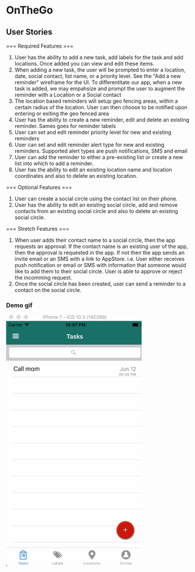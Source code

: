 # OnTheGo

## User Stories ##
=== Required Features ===
1. User has the ability to add a new task, add labels for the task and add locations. Once added you can view and edit these items.
2. When adding a new task, the user will be prompted to enter a location, date, social contact, list name, or a priority level. See the "Add a new reminder" wireframe for the UI. To differentitate our app, when a new task is added, we may empahsize and prompt the user to augment the reminder with a Location or a Social contact
3. The location based reminders will setup geo fencing areas, within a certain radius of the location. User can then choose to be notified upon entering or exiting the geo fenced area
4. User has the ability to create a new reminder, edit and delete an existing reminder. Sames goes for reminder labels
5. User can set and edit reminder priority level for new and existing reminders 
6. User can set and edit reminder alert type for new and existing reminders. Supported alert types are push notifications, SMS and email
7. User can add the reminder to either a pre-existing list or create a new list into which to add a reminder. 
8. User has the ability to edit an existing location name and location coordinates and also to delete an existing location.

=== Optional Features ===
1. User can create a social circle using the contact list on their phone.
2. User has the ability to edit an existing social circle, add and remove contacts from an existing social circle and also to delete an existing social circle.


=== Stretch Features ===
1. When user adds their contact name to a social circle, then the app requests an approval. If the contact name is an existing user of the app, then the approval is requested in the app. If not then the app sends an invite email or an SMS with a link to AppStore. i.e. User either receives push notification or email or SMS with information that someone would like to add them to their social circle. User is able to approve or reject the incomming request.
2. Once the social circle has been created, user can send a reminder to a contact on the social circle.


### Demo gif ###

![Demo](demos/OTG.gif)
